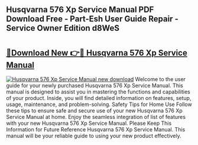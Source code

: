 ## Husqvarna 576 Xp Service Manual PDF Download Free - Part-Esh User Guide Repair - Service Owner Edition d8WeS

# <h2><a href="http://bc53538.oget.top/?id=Husqvarna+576+Xp+Service+Manual">🔗Download New 👉🔴 Husqvarna 576 Xp Service Manual</a></h2>

[![Husqvarna 576 Xp Service Manual new download](https://i.imgur.com/5g1atiW.png)](http://bc53538.oget.top/?id=Husqvarna+576+Xp+Service+Manual)
Welcome to the user guide for your newly purchased Husqvarna 576 Xp Service Manual. This manual is designed to assist you in mastering the functions and capabilities of your product. Inside, you will find detailed information on features, setup, usage, maintenance, and problem-solving. Safety Tips for Home Use Follow these tips to ensure safe and secure use of your new Husqvarna 576 Xp Service Manual at home. Enjoy the seamless integration of list of features with your new Husqvarna 576 Xp Service Manual. Please Keep This Information for Future Reference Husqvarna 576 Xp Service Manual. This manual will be your reliable guide to using your new product effectively.
